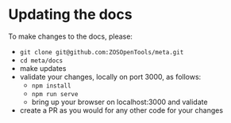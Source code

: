 # Updating the docs

To make changes to the docs, please:
 - `git clone git@github.com:ZOSOpenTools/meta.git`
 - `cd meta/docs`
 - make updates
 - validate your changes, locally on port 3000, as follows:
   - `npm install`
   - `npm run serve`
   - bring up your browser on localhost:3000 and validate
 - create a PR as you would for any other code for your changes
